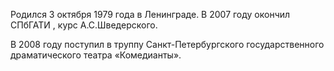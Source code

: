 Родился 3 октября 1979 года в Ленинграде. В 2007 году окончил СПбГАТИ , курс А.С.Шведерского.


В 2008 году поступил в труппу Санкт-Петербургского государственного драматического театра «Комедианты».